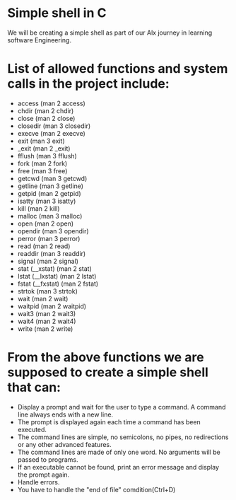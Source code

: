# Simple shell in C

We will be creating a simple shell as part of our Alx journey in learning software Engineering.
# List of allowed functions and system calls in the project include:
 * access (man 2 access)
 * chdir (man 2 chdir)
 * close (man 2 close)
 * closedir (man 3 closedir)
 * execve (man 2 execve)
 * exit (man 3 exit)
 * _exit (man 2 _exit)
 * fflush (man 3 fflush)
 * fork (man 2 fork)
 * free (man 3 free)
 * getcwd (man 3 getcwd)
 * getline (man 3 getline)
 * getpid (man 2 getpid)
 * isatty (man 3 isatty)
 * kill (man 2 kill)
 * malloc (man 3 malloc)
 * open (man 2 open)
 * opendir (man 3 opendir)
 * perror (man 3 perror)
 * read (man 2 read)
 * readdir (man 3 readdir)
 * signal (man 2 signal)
 * stat (__xstat) (man 2 stat)
 * lstat (__lxstat) (man 2 lstat)
 * fstat (__fxstat) (man 2 fstat)
 * strtok (man 3 strtok)
 * wait (man 2 wait)
 * waitpid (man 2 waitpid)
 * wait3 (man 2 wait3)
 * wait4 (man 2 wait4)
 * write (man 2 write)
# From the above functions we are supposed to create a simple shell that can:
* Display a prompt and wait for the user to type a command. A command line always ends with a new line.
* The prompt is displayed again each time a command has been executed.
* The command lines are simple, no semicolons, no pipes, no redirections or any other advanced features.
* The command lines are made of only one word. No arguments will be passed to programs.
* If an executable cannot be found, print an error message and display the prompt again.
* Handle errors.
* You have to handle the "end of file" comdition(Ctrl+D)

